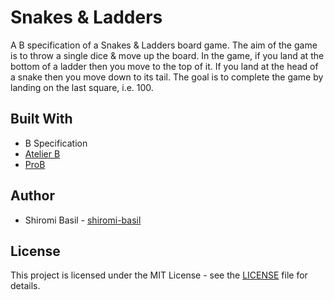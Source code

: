 # Snakes & Ladders
A B specification of a Snakes & Ladders board game. The aim of the game is to throw a single dice & move up the board. In the game, if you land at the bottom of a ladder then you move to the top of it. If you land at the head of a snake then you move down to its tail. The goal is to complete the game by landing on the last square, i.e. 100.

## Built With
* B Specification
* [Atelier B](https://www.atelierb.eu/en/atelier-b-tools/)
* [ProB](https://prob.hhu.de/w/index.php?title=Main_Page)

## Author
* Shiromi Basil - [shiromi-basil](https://github.com/shiromi-basil)

## License
This project is licensed under the MIT License - see the [LICENSE](LICENSE) file for details.
